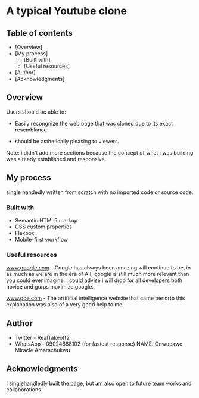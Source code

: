 # A typical Youtube clone

## Table of contents

- [Overview]
- [My process]
  - [Built with]
  - [Useful resources]
- [Author]
- [Acknowledgments]

## Overview

Users should be able to:

- Easily recongnize the web page that was cloned due to its exact resemblance.

- should be asthetically pleasing to viewers.

Note: i didn't add more sections because the concept of what i was building was already established and responsive.

## My process
single handedly written from scratch with no imported code or source code.

### Built with

- Semantic HTML5 markup
- CSS custom properties
- Flexbox
- Mobile-first workflow

### Useful resources

www.google.com - Google has always been amazing will continue to be, in as much as we are in the era of A.I, google is still much more relevant than you could ever imagine. I could advise i will drop for all developers both novice and gurus maximize google.

www.poe.com - The artificial intelligence website that came periorto this explanation was also of a very good help to me.


## Author

- Twitter - RealTakeoff2 
- WhatsApp - 09024888102 (for fastest response)
 NAME: Onwuekwe Miracle Amarachukwu

## Acknowledgments

I singlehandledly built the page, but am also open to future team works and collaborations.

